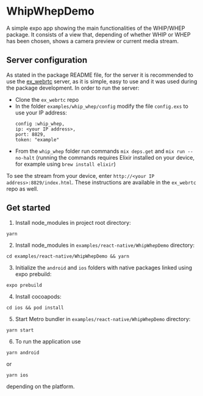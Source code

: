 # WhipWhepDemo

A simple expo app showing the main functionalities of the WHIP/WHEP package. It consists of a view that, depending of whether WHIP or WHEP has been chosen, shows a camera preview or current media stream.

## Server configuration

As stated in the package README file, for the server it is recommended to use the [ex_webrtc](https://github.com/elixir-webrtc/ex_webrtc/tree/9e1888185211c8da7128db7309584af8e863fafa/examples/whip_whep) server, as it is simple, easy to use and it was used during the package development. In order to run the server:

- Clone the `ex_webrtc` repo
- In the folder `examples/whip_whep/config` modify the file `config.exs` to use your IP address:
  ```
  config :whip_whep,
  ip: <your IP address>,
  port: 8829,
  token: "example"
  ```
- From the `whip_whep` folder run commands `mix deps.get` and `mix run --no-halt` (running the commands requires Elixir installed on your device, for example using `brew install elixir`)

To see the stream from your device, enter `http://<your IP address>:8829/index.html`. These instructions are available in the `ex_webrtc` repo as well.

## Get started

1. Install node_modules in project root directory:
```
yarn
```
2. Install node_modules in `examples/react-native/WhipWhepDemo` directory:
```
cd examples/react-native/WhipWhepDemo && yarn
```
3. Initialize the `android` and `ios` folders with native packages linked using expo prebuild:
```
expo prebuild
```
4. Install cocoapods:
```
cd ios && pod install
```
5. Start Metro bundler in `examples/react-native/WhipWhepDemo` directory:
```
yarn start
```
6. To run the application use
```
yarn android
```

or

```
yarn ios
```

depending on the platform.



